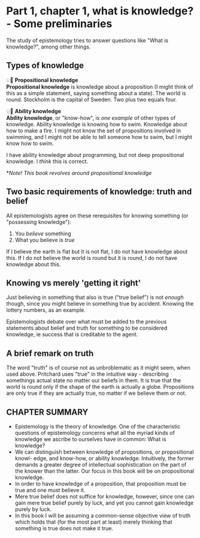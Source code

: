 # Part 1, chapter 1, what is knowledge? - Some preliminaries

The study of epistemology tries to answer questions like "What is knowledge?", among other things.

## Types of knowledge

:bulb::notebook: **Propositional knowledge**  
**Propositional knowledge** is knowledge about a proposition (I might think of this as a simple statement, saying something about a state). The world is round. Stockholm is the capital of Sweden. Two plus two equals four.

:bulb::notebook: **Ability knowledge**  
**Ability knowledge**, or "know-how", is *one example* of other types of knowledge. Ability knowledge is knowing how to swim. Knowledge about how to make a fire. I might not know the set of propositions involved in swimming, and I might not be able to tell someone how to swim, but I might know how to swim.

I have ability knowledge about programming, but not deep propositional knowledge. I *think* this is correct.

**Note! This book revolves around *propositional* knowledge*

## Two basic requirements of knowledge: truth and belief

All epistemologists agree on these rerequisites for knowing something (or "possessing knowledge"):

1. You *believe* something
2. What you believe is *true*

If I believe the earth is flat but it is not flat, I do not have knowledge about this.
If I do not believe the world is round but it is round, I do not have knowledge about this.

## Knowing vs merely 'getting it right'

Just believing in something that also is true ("true belief") is not *enough* though, since you might believe in something true by accident. Knowing the lottery numbers, as an example.

Epistemologists debate over what must be added to the previous statements about belief and truth for something to be considered knowledge, ie success that is creditable to the agent.

## A brief remark on truth

The word "truth" is of course not as unbroblematic as it might seem, when used above. Pritchard uses "true" in the intuitive way - describing somethings actual state no matter our beliefs in them. It is true that the world is round only if the shape of the earth is actually a globe. Propositions are only true if they are actually true, no matter if we believe them or not.

## CHAPTER SUMMARY

- Epistemology is the theory of knowledge. One of the characteristic questions
of epistemology concerns what all the myriad kinds of knowledge we ascribe to
ourselves have in common: What is knowledge?
- We can distinguish between knowledge of propositions, or propositional knowl-
edge, and know-how, or ability knowledge. Intuitively, the former demands a
greater degree of intellectual sophistication on the part of the knower than the
latter. Our focus in this book will be on propositional knowledge.
- In order to have knowledge of a proposition, that proposition must be true and
one must believe it.
- Mere true belief does not suffice for knowledge, however, since one can gain mere
true belief purely by luck, and yet you cannot gain knowledge purely by luck.
- In this book I will be assuming a common-sense objective view of truth which
holds that (for the most part at least) merely thinking that something is true does
not make it true.
